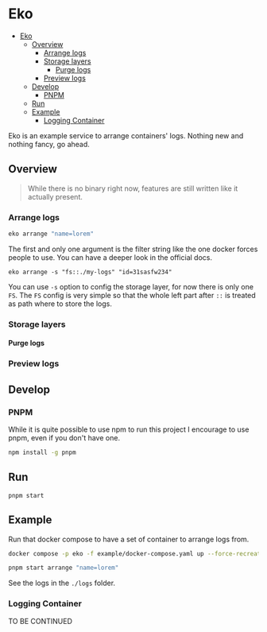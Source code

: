 # Eko

- [Eko](#eko)
  - [Overview](#overview)
    - [Arrange logs](#arrange-logs)
    - [Storage layers](#storage-layers)
      - [Purge logs](#purge-logs)
    - [Preview logs](#preview-logs)
  - [Develop](#develop)
    - [PNPM](#pnpm)
  - [Run](#run)
  - [Example](#example)
    - [Logging Container](#logging-container)

Eko is an example service to arrange containers' logs. Nothing new and nothing fancy, go ahead.

## Overview

> While there is no binary right now, features are still written like it actually present.

### Arrange logs

```sh
eko arrange "name=lorem"
```

The first and only one argument is the filter string like the one docker forces people to use. You can have a deeper look in the official docs.

```
eko arrange -s "fs::./my-logs" "id=31sasfw234"
```

You can use `-s` option to config the storage layer, for now there is only one `FS`. The `FS` config is very simple so that the whole left part after `::` is treated as path where to store the logs.

### Storage layers

#### Purge logs

### Preview logs

## Develop

### PNPM

While it is quite possible to use npm to run this project I encourage to use pnpm, even if you don't have one.

```sh
npm install -g pnpm
```

## Run

```
pnpm start
```

## Example

Run that docker compose to have a set of container to arrange logs from.

```sh
docker compose -p eko -f example/docker-compose.yaml up --force-recreate --always-recreate-deps --build
```

```sh
pnpm start arrange "name=lorem"
```

See the logs in the `./logs` folder.

### Logging Container

TO BE CONTINUED
